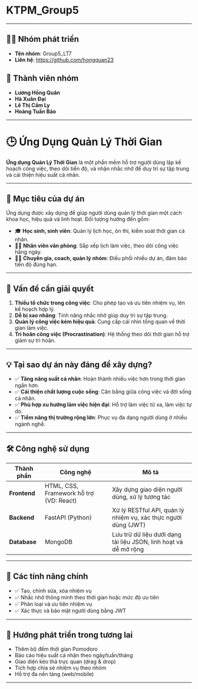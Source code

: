 # KTPM_Group5

---


## 👨‍💻 Nhóm phát triển

* **Tên nhóm**: Group5_LT7
* **Liên hệ**: https://github.com/hongquan23

## 👥 **Thành viên nhóm**

*  **Lương Hồng Quân**
*  **Hà Xuân Đại**
*  **Lê Thị Cẩm Ly**
*  **Hoàng Tuấn Bảo**

---

# 🕒 Ứng Dụng Quản Lý Thời Gian

**Ứng dụng Quản Lý Thời Gian** là một phần mềm hỗ trợ người dùng lập kế hoạch công việc, theo dõi tiến độ, và nhận nhắc nhở để duy trì sự tập trung và cải thiện hiệu suất cá nhân.

---

## 📌 Mục tiêu của dự án

Ứng dụng được xây dựng để giúp người dùng quản lý thời gian một cách khoa học, hiệu quả và linh hoạt. Đối tượng hướng đến gồm:

* 🎓 **Học sinh, sinh viên**: Quản lý lịch học, ôn thi, kiểm soát thời gian cá nhân.
* 🧑‍💼 **Nhân viên văn phòng**: Sắp xếp lịch làm việc, theo dõi công việc hằng ngày.
* 🧑‍🏫 **Chuyên gia, coach, quản lý nhóm**: Điều phối nhiều dự án, đảm bảo tiến độ đúng hạn.

---

## 🧩 Vấn đề cần giải quyết

1. **Thiếu tổ chức trong công việc**: Cho phép tạo và ưu tiên nhiệm vụ, lên kế hoạch hợp lý.
2. **Dễ bị xao nhãng**: Tính năng nhắc nhở giúp duy trì sự tập trung.
3. **Quản lý công việc kém hiệu quả**: Cung cấp cái nhìn tổng quan về thời gian làm việc.
4. **Trì hoãn công việc (Procrastination)**: Hệ thống theo dõi thời gian hỗ trợ giảm sự trì hoãn.

---

## 💡 Tại sao dự án này đáng để xây dựng?

* ✅ **Tăng năng suất cá nhân**: Hoàn thành nhiều việc hơn trong thời gian ngắn hơn.
* ✅ **Cải thiện chất lượng cuộc sống**: Cân bằng giữa công việc và đời sống cá nhân.
* ✅ **Phù hợp xu hướng làm việc hiện đại**: Hỗ trợ làm việc từ xa, làm việc tự do.
* ✅ **Tiềm năng thị trường rộng lớn**: Phục vụ đa dạng người dùng ở nhiều ngành nghề.

---

## 🛠️ Công nghệ sử dụng

| Thành phần   | Công nghệ                               | Mô tả                                                            |
| ------------ | --------------------------------------- | ---------------------------------------------------------------- |
| **Frontend** | HTML, CSS, Framework hỗ trợ (VD: React) | Xây dựng giao diện người dùng, xử lý tương tác                   |
| **Backend**  | FastAPI (Python)                        | Xử lý RESTful API, quản lý nhiệm vụ, xác thực người dùng (JWT)   |
| **Database** | MongoDB                                 | Lưu trữ dữ liệu dưới dạng tài liệu JSON, linh hoạt và dễ mở rộng |

---

## 🔧 Các tính năng chính

* ✅ Tạo, chỉnh sửa, xóa nhiệm vụ
* ✅ Nhắc nhở thông minh theo thời gian hoặc mức độ ưu tiên
* ✅ Phân loại và ưu tiên nhiệm vụ
* ✅ Xác thực và bảo mật người dùng bằng JWT

---

## 🚀 Hướng phát triển trong tương lai

* Thêm bộ đếm thời gian Pomodoro
* Báo cáo hiệu suất cá nhân theo ngày/tuần/tháng
* Giao diện kéo thả trực quan (drag & drop)
* Tích hợp chia sẻ nhiệm vụ theo nhóm
* Hỗ trợ đa nền tảng (web/mobile)


---

